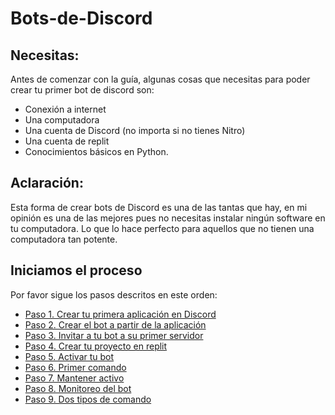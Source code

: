# Bots-de-Discord


## Necesitas:

Antes de comenzar con la guía, algunas cosas que necesitas para poder crear tu primer bot de discord son:

- Conexión a internet
- Una computadora
- Una cuenta de Discord (no importa si no tienes Nitro)
- Una cuenta de replit
- Conocimientos básicos en Python.


## Aclaración:

Esta forma de crear bots de Discord es una de las tantas que hay, en mi opinión es una de las mejores pues no necesitas instalar ningún software en tu computadora. Lo que lo hace perfecto para aquellos que no tienen una computadora tan potente.


## Iniciamos el proceso

Por favor sigue los pasos descritos en este orden:

- [Paso 1. Crear tu primera aplicación en Discord]()
- [Paso 2. Crear el bot a partir de la aplicación]()
- [Paso 3. Invitar a tu bot a su primer servidor]()
- [Paso 4. Crear tu proyecto en replit]()
- [Paso 5. Activar tu bot]()
- [Paso 6. Primer comando]()
- [Paso 7. Mantener activo]()
- [Paso 8. Monitoreo del bot]()
- [Paso 9. Dos tipos de comando]()
